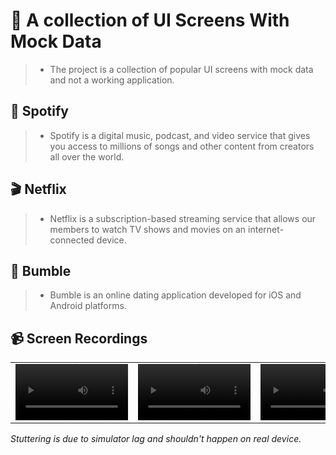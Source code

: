 # 🎡 A collection of UI Screens With Mock Data
> * The project is a collection of popular UI screens with mock data and not a working application.

## 🎵 Spotify
> * Spotify is a digital music, podcast, and video service that gives you access to millions of songs and other content from creators all over the world.

## 🎬 Netflix
> * Netflix is a subscription-based streaming service that allows our members to watch TV shows and movies on an internet-connected device.

## 🍷 Bumble
> * Bumble is an online dating application developed for iOS and Android platforms.

## 📹 Screen Recordings
| | | |
| :-: | :-: | :-: |
<video src='https://github.com/enesozmus/RebuildPopularUIScreensInSwiftUI/assets/94680591/1598b573-71ca-4916-96ad-9b54a9399cb5' width=180/> | <video src='https://github.com/enesozmus/RebuildPopularUIScreensInSwiftUI/assets/94680591/0f0f86b8-942d-4742-b54f-44d1aebab7dd' width=180/> | <video src='https://github.com/enesozmus/RebuildPopularUIScreensInSwiftUI/assets/94680591/2355e967-d65a-4474-bb0b-e9fc3fb49eeb' width=180/>

*Stuttering is due to simulator lag and shouldn't happen on real device.*
<br> <br>
